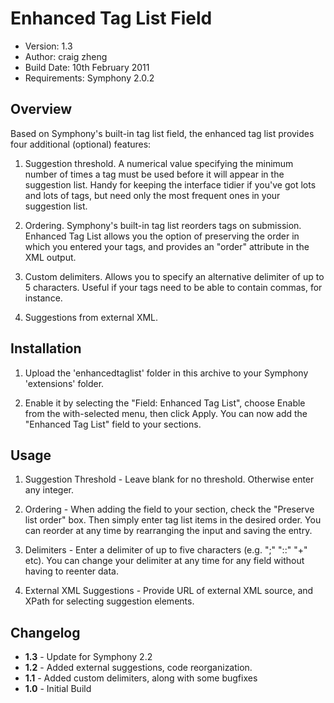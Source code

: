 # Enhanced Tag List Field

- Version: 1.3
- Author: craig zheng
- Build Date: 10th February 2011
- Requirements: Symphony 2.0.2
	
## Overview

Based on Symphony's built-in tag list field, the enhanced tag list provides four additional (optional) features:

1. Suggestion threshold. A numerical value specifying the minimum number of times a tag must be used before it will appear in the suggestion list. Handy for keeping the interface tidier if you've got lots and lots of tags, but need only the most frequent ones in your suggestion list.

2. Ordering. Symphony's built-in tag list reorders tags on submission. Enhanced Tag List allows you the option of preserving the order in which you entered your tags, and provides an "order" attribute in the XML output.
  
3. Custom delimiters. Allows you to specify an alternative delimiter of up to 5 characters. Useful if your tags need to be able to contain commas, for instance.
  
4. Suggestions from external XML. 

## Installation

1. Upload the 'enhancedtaglist' folder in this archive to your Symphony 'extensions' folder.

2. Enable it by selecting the "Field: Enhanced Tag List", choose Enable from the with-selected menu, then click Apply. You can now add the "Enhanced Tag List" field to your sections.

## Usage

1. Suggestion Threshold - Leave blank for no threshold. Otherwise enter any integer.

2. Ordering - When adding the field to your section, check the "Preserve list order" box. Then simply enter tag list items in the desired order. You can reorder at any time by rearranging the input and saving the entry.

3. Delimiters - Enter a delimiter of up to five characters (e.g. ";" "::" "+" etc). You can change your delimiter at any time for any field without having to reenter data.

4. External XML Suggestions - Provide URL of external XML source, and XPath for selecting suggestion elements.

## Changelog

- **1.3** - Update for Symphony 2.2
- **1.2** - Added external suggestions, code reorganization.
- **1.1** - Added custom delimiters, along with some bugfixes
- **1.0** - Initial Build
